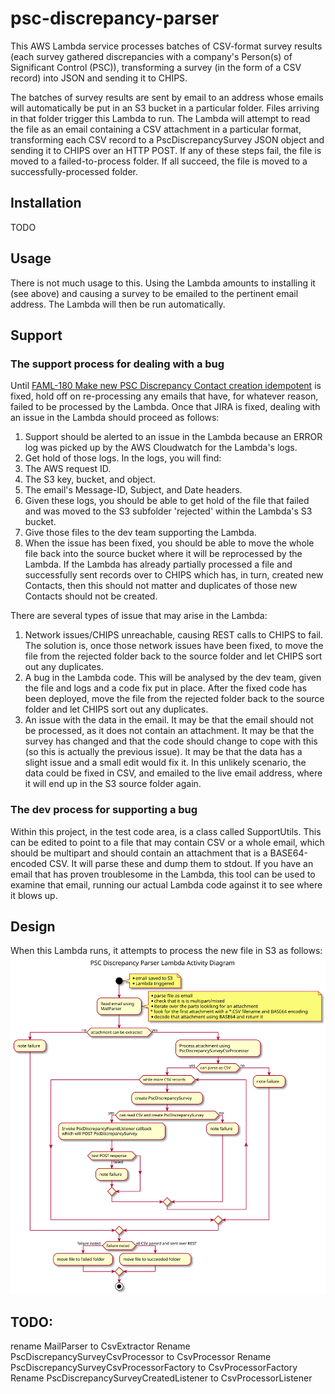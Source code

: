 # psc-discrepancy-parser
This AWS Lambda service processes batches of CSV-format survey results (each survey gathered discrepancies with a company's Person(s) of Significant Control (PSC)), transforming a survey (in the form of a CSV record) into JSON and sending it to CHIPS.

The batches of survey results are sent by email to an address whose emails will automatically be put in an S3 bucket in a particular folder. Files arriving in that folder trigger this Lambda to run. The Lambda will attempt to read the file as an email containing a CSV attachment in a particular format, transforming each CSV record to a PscDiscrepancySurvey JSON object and sending it to CHIPS over an HTTP POST. If any of these steps fail, the file is moved to a failed-to-process folder. If all succeed, the file is moved to a successfully-processed folder.

## Installation
TODO

## Usage
There is not much usage to this. Using the Lambda amounts to installing it (see above) and causing a survey to be emailed to the pertinent email address. The Lambda will then be run automatically.

## Support
### The support process for dealing with a bug
Until [FAML-180 Make new PSC Discrepancy Contact creation idempotent](https://companieshouse.atlassian.net/browse/FAML-180) is fixed, hold off on re-processing any emails that have, for whatever reason, failed to be processed by the Lambda. Once that JIRA is fixed, dealing with an issue in the Lambda should proceed as follows:
1. Support should be alerted to an issue in the Lambda because an ERROR log was picked up by the AWS Cloudwatch for the Lambda's logs.
1. Get hold of those logs. In the logs, you will find:
  1. The AWS request ID.
  1. The S3 key, bucket, and object.
  1. The email's Message-ID, Subject, and Date headers.
1. Given these logs, you should be able to get hold of the file that failed and was moved to the S3 subfolder 'rejected' within the Lambda's S3 bucket.
1. Give those files to the dev team supporting the Lambda.
1. When the issue has been fixed, you should be able to move the whole file back into the source bucket where it will be reprocessed by the Lambda. If the Lambda has already partially processed a file and successfully sent records over to CHIPS which has, in turn, created new Contacts, then this should not matter and duplicates of those new Contacts should not be created.

There are several types of issue that may arise in the Lambda:
1. Network issues/CHIPS unreachable, causing REST calls to CHIPS to fail. The solution is, once those network issues have been fixed, to move the file from the rejected folder back to the source folder and let CHIPS sort out any duplicates.
1. A bug in the Lambda code. This will be analysed by the dev team, given the file and logs and a code fix put in place. After the fixed code has been deployed, move the file from the rejected folder back to the source folder and let CHIPS sort out any duplicates.
1. An issue with the data in the email. It may be that the email should not be processed, as it does not contain an attachment. It may be that the survey has changed and that the code should change to cope with this (so this is actually the previous issue). It may be that the data has a slight issue and a small edit would fix it. In this unlikely scenario, the data could be fixed in CSV, and emailed to the live email address, where it will end up in the S3 source folder again.

### The dev process for supporting a bug
Within this project, in the test code area, is a class called SupportUtils. This can be edited to point to a file that may contain CSV or a whole email, which should be multipart and should contain an attachment that is a BASE64-encoded CSV. It will parse these and dump them to stdout. If you have an email that has proven troublesome in the Lambda, this tool can be used to examine that email, running our actual Lambda code against it to see where it blows up.

## Design
When this Lambda runs, it attempts to process the new file in S3 as follows:
![alt text](design/LambdaActivity.svg)

## TODO:
rename MailParser to CsvExtractor
Rename PscDiscrepancySurveyCsvProcessor to CsvProcessor
Rename PscDiscrepancySurveyCsvProcessorFactory to CsvProcessorFactory
Rename PscDiscrepancySurveyCreatedListener to CsvProcessorListener